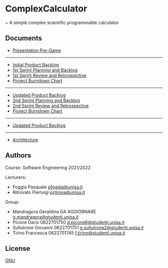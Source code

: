 # ComplexCalculator

~ A simple complex scientific programmable calculator

## Documents

* [Presentation Pre-Game](https://docs.google.com/presentation/d/1chPARgOzxAGeG8Q2Y5gJ9yREDmWtwPyi/edit?usp=sharing&ouid=107747058640881401233&rtpof=true&sd=true)
-----------
* [Initial Product Backlog](https://docs.google.com/document/d/17yhdsrSqcb1PXq8fn5KbtN7mxemo-67A/edit?usp=sharing&ouid=107747058640881401233&rtpof=true&sd=true)
* [1st Sprint Planning and Backlog](https://docs.google.com/document/d/19LJE1Jd2e5JLm-YOmRVfBmDKwUaClsXb/edit?usp=sharing&ouid=107747058640881401233&rtpof=true&sd=true)
* [1st Sprint Review and Retrospective](https://docs.google.com/document/d/1QPc6zrtOmS0TgBIrHKVjUe6Vn4cGX-fq/edit?usp=sharing&ouid=107747058640881401233&rtpof=true&sd=true)
* [Project Burndown Chart](https://docs.google.com/document/d/1isBS-k4Uq0KLEzMJZlY1rFGKwJOrc1P7/edit?usp=sharing&ouid=107747058640881401233&rtpof=true&sd=true)
-----------
* [Updated Product Backlog](https://docs.google.com/document/d/17dIJVQFAalzOt0nS6IAR0dTB2jBkpHh1/edit?usp=sharing&ouid=107747058640881401233&rtpof=true&sd=true)
* [2nd Sprint Planning and Backlog](https://docs.google.com/document/d/1_2qfQtqLgACO56obJUVk-HGWDiLRB3T0/edit?usp=sharing&ouid=107747058640881401233&rtpof=true&sd=true)
* [2nd Sprint Review and Retrospective](https://docs.google.com/document/d/1j0GOGsv4liFQPPOJHVqBpts07J0vOxRi/edit?usp=sharing&ouid=107747058640881401233&rtpof=true&sd=true)
* [Project Burndown Chart](https://docs.google.com/document/d/16pXYH5PNdIeQFvBwuCyUXiA57tIjEIeu/edit?usp=sharing&ouid=107747058640881401233&rtpof=true&sd=true)
-----------
* [Updated Product Backlog](https://docs.google.com/document/d/1XH5y3ruDmVTqY40q26d-nlylMoLSPdJd/edit?usp=sharing&ouid=107747058640881401233&rtpof=true&sd=true)
-----------
* [Architecture](https://docs.google.com/document/d/1DKkFdYTtGL8mH3Sqncl1SMpMzEJ7387P/edit?usp=sharing&ouid=107747058640881401233&rtpof=true&sd=true)

## Authors
Course: Software Engineering 2021/2022
 
Lecturers: 
* Foggia Pasquale      pfoggia@unisa.it
* Ritrovato Pierluigi	 pritrova@unisa.it
 
Group:
* Mandragora Geraldino DA AGGIORNARE g.mandragora@studenti.unisa.it
* Picone Dario         0622701750    d.picone6@studenti.unisa.it
* Sullutrone Giovanni  0622701751    g.sullutrone2@studenti.unisa.it
* Tirino Francesca     0622701745    f.tirino@studenti.unisa.it

## License

[GNU](https://choosealicense.com/licenses/gpl-3.0/)
